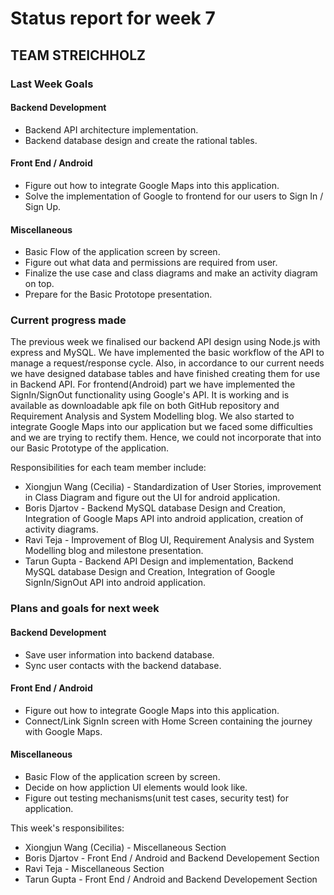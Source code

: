 # Status report for week 7

## TEAM STREICHHOLZ 

### Last Week Goals

#### Backend Development
* Backend API architecture implementation.
* Backend database design and create the rational tables.

#### Front End / Android
* Figure out how to integrate Google Maps into this application.
* Solve the implementation of Google to frontend for our users to Sign In / Sign Up.

#### Miscellaneous
* Basic Flow of the application screen by screen.
* Figure out what data and permissions are required from user.
* Finalize the use case and class diagrams and make an activity diagram on top.
* Prepare for the Basic Prototope presentation.

### Current progress made

The previous week we finalised our backend API design using Node.js with express and MySQL. We have implemented the basic workflow of the API to manage a request/response cycle. Also, in accordance to our current needs we have designed database tables and have finished creating them for use in Backend API. For frontend(Android) part we have implemented the SignIn/SignOut functionality using Google's API. It is working and is available as downloadable apk file on both GitHub repository and Requirement Analysis and System Modelling blog. We also started to integrate Google Maps into our application but we faced some difficulties and we are trying to rectify them. Hence, we could not incorporate that into our Basic Prototype of the application.

Responsibilities for each team member include:
* Xiongjun Wang (Cecilia) - Standardization of User Stories, improvement in Class Diagram and figure out the UI for android application.
* Boris Djartov - Backend MySQL database Design and Creation, Integration of Google Maps API into android application, creation of activity diagrams.
* Ravi Teja - Improvement of Blog UI, Requirement Analysis and System Modelling blog and milestone presentation.
* Tarun Gupta - Backend API Design and implementation, Backend MySQL database Design and Creation, Integration of Google SignIn/SignOut API into android application.

### Plans and goals for next week 

#### Backend Development
* Save user information into backend database.
* Sync user contacts with the backend database.

#### Front End / Android
* Figure out how to integrate Google Maps into this application.
* Connect/Link SignIn screen with Home Screen containing the journey with Google Maps.

#### Miscellaneous
* Basic Flow of the application screen by screen.
* Decide on how appliction UI elements would look like.
* Figure out testing mechanisms(unit test cases, security test) for application. 

This week's responsibilites:
* Xiongjun Wang (Cecilia) - Miscellaneous Section
* Boris Djartov - Front End / Android and Backend Developement Section
* Ravi Teja - Miscellaneous Section
* Tarun Gupta - Front End / Android and Backend Developement Section
